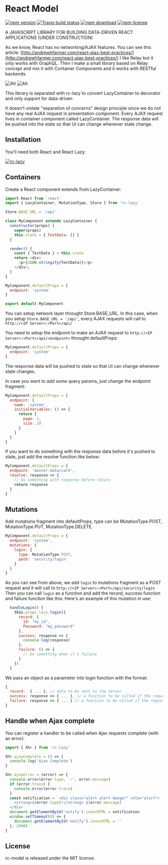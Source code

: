 # React Model

[![npm version](http://img.shields.io/npm/v/rc-model.svg?style=flat-square)](http://npmjs.org/package/rc-model)
[![Travis build status](https://travis-ci.org/huytrongnguyen/rc-model.svg)](https://travis-ci.org/huytrongnguyen/rc-model)
[![npm download](https://img.shields.io/npm/dm/rc-model.svg?style=flat-square)](https://npmjs.org/package/rc-model)
[![npm license](https://img.shields.io/npm/l/rc-model.svg)](https://npmjs.org/package/rc-model)

A JAVASCRIPT LIBRARY FOR BUILDING DATA-DRIVEN REACT APPLICATIONS (UNDER CONSTRUCTION)

As we know, React has no networking/AJAX features. You can see this article: [http://andrewhfarmer.com/react-ajax-best-practices/](http://andrewhfarmer.com/react-ajax-best-practices/)
I like Relay but it only works with GraphQL. Then I make a small library based on Relay concept and mix it with Container Components and it works with RESTful backends.

![Alt](http://andrewhfarmer.com/react-ajax-best-practices/img/container-components.png "Container Components")
![Alt](http://andrewhfarmer.com/react-ajax-best-practices/img/relay.png "Relay")

This library is separated with rc-lazy to convert LazyContainer to decorator and only support for data-driven

It doesn't violate "separation of concerns" design principle since we do not have any real AJAX request in presentation component. Every AJAX request lives in container component called LazyContainer.
The response data will be pushed into the state so that UI can change whenever state change.

## Installation

You'll need both React and React Lazy:

[![rc-lazy](https://nodei.co/npm/rc-model.png?downloadRank=true&downloads=true)](https://npmjs.org/package/rc-model)

## Containers

Create a React component extends from LazyContainer:

```javascript
import React from 'react'
import { LazyContainer, MutationType, Store } from 'rc-lazy'

Store.BASE_URL = '/api'

class MyComponent extends LazyContainer {
  constructor(props) {
    super(props)
    this.state = { TestData: [] }
  }

  render() {
    const { TestData } = this.state
    return <div>
      <p>{JSON.stringify(TestData)}</p>
    </div>;
  }
}

MyComponent.defaultProps = {
  endpoint: 'system'
}

export default MyComponent
```

You can setup network layer throught Store.BASE_URL. In this case, when you setup ```Store.BASE_URL = '/api'```, every AJAX requests will call to ```http://<IP Server>:<Port>/api/```

You need to setup the endpoint to make an AJAX request to ```http://<IP Server>:<Port>/api/<endpoint>``` throught defaultProps:

```javascript
MyComponent.defaultProps = {
  endpoint: 'system'
}
```

The response data will be pushed to state so that UI can change whenever state changes.

In case you want to add some query params, just change the endpoint fragment:

```javascript
MyComponent.defaultProps = {
  endpoint: {
    name: 'system',
    initialVariables: () => {
      return {
        page: 1,
        size: 20
      }
    }
  }
}
```

If you want to do something with the response data before it's pushed to state, just add the resolve function like below:

```javascript
MyComponent.defaultProps = {
  endpoint: 'master-data/card',
  resolve: response => {
    // Do something with response before return
    return response
  }
}
```

## Mutations

Add mutations fragment into defaultProps, type can be MutationType.POST, MutationType.PUT, MutationType.DELETE.

```javascript
MyComponent.defaultProps = {
  endpoint: 'system',
  mutations: {
    login: {
      type: MutationType.POST,
      path: 'security/login'
    }
  }
}
```

As you can see from above, we add ```login``` to mutations fragment as a POST request and it will call to ```http://<IP Server>:<Port>/api/security/login```
Then you can call ```login``` as a function and add the record, success function and failure function like this:
Here's an example of this mutation in use:

```javascript
  handleLogin() {
    this.props.lazy.login({
      record: {
        Id: "my_id",
        Password: "my_password"
      },
      success: response => {
        console.log(response)
      },
      failure: () => {
        // Do something when it's failure
      }
    })
  }
```

We pass an object as a parameter into login function with the format:

```javascript
{
  record:  { ... }, // data to be sent to the server
  success: response => { ... }, // a function to be called if the request succeeds.
  failure: response => { ... } // a function to be called if the request fails.
}
```

## Handle when Ajax complete

You can register a handler to be called when Ajax requests complete (with an error):

```javascript
import { Xhr } from 'rc-lazy'

Xhr.ajaxComplete = () => {
  console.log('Ajax Complete')
}

Xhr.ajaxError = (error) => {
  console.error(error.type, ':', error.message)
  if (error.trace) {
    console.error(error.trace)
  }
  const notification = `<div class="alert alert-danger" role="alert">
    <strong>${error.type}!</strong> ${error.message}
  </div>`
  document.getElementById('notify').innerHTML = notification
  window.setTimeout(() => {
    document.getElementById('notify').innerHTML = ''
  }, 2000)
}
```

## License

rc-model is released under the MIT license.